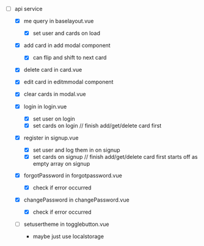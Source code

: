 * [ ] api service

  - [x] me query in baselayout.vue
    - [x] set user and cards on load

  - [x] add card in add modal component
    - [x] can flip and shift to next card
  
  - [x] delete card in card.vue
  
  - [x] edit card in editmmodal component

  - [x] clear cards in modal.vue

  - [x] login in login.vue
    * [x] set user on login
    * [x] set cards on login // finish add/get/delete card first

  - [x] register in signup.vue
    * [x] set user and log them in on signup
    * [x] set cards on signup // finish add/get/delete card first starts off as empty array on signup

  - [x] forgotPassword in forgotpassword.vue
    * [x] check if error occurred

  - [x] changePassword in changePassword.vue
    * [x] check if error occurred

  - [ ] setusertheme in togglebutton.vue
    * maybe just use localstorage